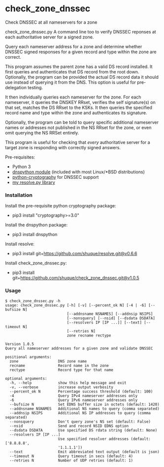 # check_zone_dnssec
Check DNSSEC at all nameservers for a zone

check_zone_dnssec.py
A command line too to verify DNSSEC reponses at each authoritative
server for a signed zone.

Query each nameserver address for a zone and determine whether
DNSSEC signed responses for a given record and type within the
zone are correct.

This program assumes the parent zone has a valid DS record installed.
It first queries and authenticates that DS record from the root down.
Optionally, the program can be provided the actual DS record data it
should use instead of querying it from the DNS. This option is useful
for pre-delegation testing.

It then individually queries each nameserver for the zone. For each
nameserver, it queries the DNSKEY RRset, verifies the self signature(s)
on that set, matches the DS RRset to the KSKs. It then queries the
specified record name and type within the zone and authenticates its
signature.

Optionally, the program can be told to query specific additional
nameserver names or addresses not published in the NS RRset for the 
zone, or even omit querying the NS RRSet entirely.

This program is useful for checking that _every_ authoritative server
for a target zone is responding with correctly signed answers.

Pre-requisites:
- Python 3
- [dnspython module](http://www.dnspython.org/) (included with most Linux/*BSD distributions)
- [python-cryptography](https://cryptography.io/en/latest/) for DNSSEC support
- [my resolve.py library](https://github.com/shuque/resolve)


### Installation

Install the pre-requisite python cryptography package:

* pip3 install "cryptography>=3.0"

Install the dnspython package:

* pip3 install dnspython

Install resolve:

* pip3 install git+https://github.com/shuque/resolve.git@v0.6.6

Install check_zone_dnssec.py:

* pip3 install git+https://github.com/shuque/check_zone_dnssec.git@v1.0.5


### Usage

```
$ check_zone_dnssec.py -h
usage: check_zone_dnssec.py [-h] [-v] [--percent_ok N] [-4 | -6] [--bufsize N]
                            [--addnsname NSNAMES] [--addnsip NSIPS]
                            [--nonsquery] [--nsid] [--dsdata DSDATA]
                            [--resolvers IP [IP ...]] [--text] [--timeout N]
                            [--retries N]
                            zone recname rectype

Version 1.0.5
Query all nameserver addresses for a given zone and validate DNSSEC

positional arguments:
  zone                  DNS zone name
  recname               Record name in the zone
  rectype               Record type for that name

optional arguments:
  -h, --help            show this help message and exit
  -v, --verbose         increase output verbosity
  --percent_ok N        Percentage success threshold (default: 100)
  -4                    Query IPv4 nameserver addresses only
  -6                    Query IPv6 nameserver addresses only
  --bufsize N           Set EDNS buffer size in octets (default: 1420)
  --addnsname NSNAMES   Additional NS names to query (comma separated)
  --addnsip NSIPS       Additional NS IP addresses to query (comma separated)
  --nonsquery           Don't query zone's NS set (default: False)
  --nsid                Send and record NSID EDNS option
  --dsdata DSDATA       Use specified DS rdata string (default: None)
  --resolvers IP [IP ...]
                        Use specified resolver addresses (default: ['8.8.8.8',
                        '1.1.1.1'])
  --text                Emit abbreviated text output (default is json)
  --timeout N           Query timeout in secs (default: 4)
  --retries N           Number of UDP retries (default: 1)
```
